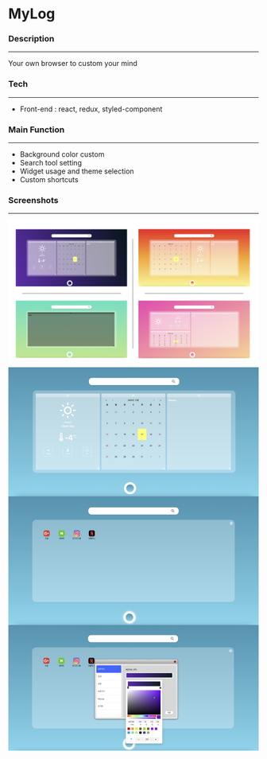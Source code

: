 # **MyLog**
### **Description**
---
Your own browser to custom your mind

### **Tech**
---
+ Front-end : react, redux, styled-component

### **Main Function**
---
+ Background color custom
+ Search tool setting
+ Widget usage and theme selection
+ Custom shortcuts

### **Screenshots**
---
![screenshot_custom](./screenshot/custom.png)
![screenshot_main](./screenshot/main.png)
